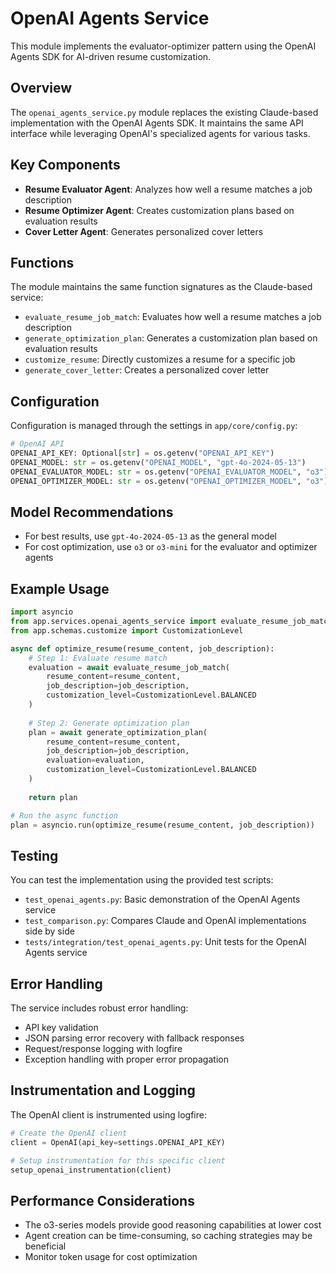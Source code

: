 # OpenAI Agents Service

This module implements the evaluator-optimizer pattern using the OpenAI Agents SDK for AI-driven resume customization.

## Overview

The `openai_agents_service.py` module replaces the existing Claude-based implementation with the OpenAI Agents SDK. It maintains the same API interface while leveraging OpenAI's specialized agents for various tasks.

## Key Components

- **Resume Evaluator Agent**: Analyzes how well a resume matches a job description
- **Resume Optimizer Agent**: Creates customization plans based on evaluation results
- **Cover Letter Agent**: Generates personalized cover letters

## Functions

The module maintains the same function signatures as the Claude-based service:

- `evaluate_resume_job_match`: Evaluates how well a resume matches a job description
- `generate_optimization_plan`: Generates a customization plan based on evaluation results
- `customize_resume`: Directly customizes a resume for a specific job
- `generate_cover_letter`: Creates a personalized cover letter

## Configuration

Configuration is managed through the settings in `app/core/config.py`:

```python
# OpenAI API
OPENAI_API_KEY: Optional[str] = os.getenv("OPENAI_API_KEY")
OPENAI_MODEL: str = os.getenv("OPENAI_MODEL", "gpt-4o-2024-05-13")
OPENAI_EVALUATOR_MODEL: str = os.getenv("OPENAI_EVALUATOR_MODEL", "o3")
OPENAI_OPTIMIZER_MODEL: str = os.getenv("OPENAI_OPTIMIZER_MODEL", "o3")
```

## Model Recommendations

- For best results, use `gpt-4o-2024-05-13` as the general model
- For cost optimization, use `o3` or `o3-mini` for the evaluator and optimizer agents

## Example Usage

```python
import asyncio
from app.services.openai_agents_service import evaluate_resume_job_match, generate_optimization_plan
from app.schemas.customize import CustomizationLevel

async def optimize_resume(resume_content, job_description):
    # Step 1: Evaluate resume match
    evaluation = await evaluate_resume_job_match(
        resume_content=resume_content,
        job_description=job_description,
        customization_level=CustomizationLevel.BALANCED
    )
    
    # Step 2: Generate optimization plan
    plan = await generate_optimization_plan(
        resume_content=resume_content,
        job_description=job_description,
        evaluation=evaluation,
        customization_level=CustomizationLevel.BALANCED
    )
    
    return plan

# Run the async function
plan = asyncio.run(optimize_resume(resume_content, job_description))
```

## Testing

You can test the implementation using the provided test scripts:

- `test_openai_agents.py`: Basic demonstration of the OpenAI Agents service
- `test_comparison.py`: Compares Claude and OpenAI implementations side by side
- `tests/integration/test_openai_agents.py`: Unit tests for the OpenAI Agents service

## Error Handling

The service includes robust error handling:

- API key validation
- JSON parsing error recovery with fallback responses
- Request/response logging with logfire
- Exception handling with proper error propagation

## Instrumentation and Logging

The OpenAI client is instrumented using logfire:

```python
# Create the OpenAI client
client = OpenAI(api_key=settings.OPENAI_API_KEY)

# Setup instrumentation for this specific client
setup_openai_instrumentation(client)
```

## Performance Considerations

- The o3-series models provide good reasoning capabilities at lower cost
- Agent creation can be time-consuming, so caching strategies may be beneficial
- Monitor token usage for cost optimization